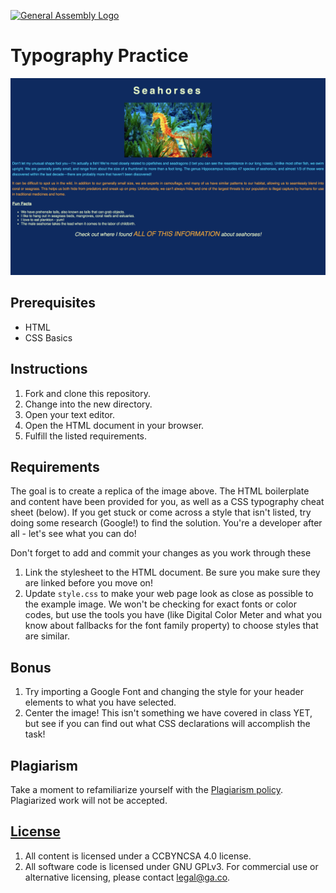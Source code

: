 [![General Assembly Logo](https://camo.githubusercontent.com/1a91b05b8f4d44b5bbfb83abac2b0996d8e26c92/687474703a2f2f692e696d6775722e636f6d2f6b6538555354712e706e67)](https://generalassemb.ly/education/web-development-immersive)

# Typography Practice

![Seahorse Site Mock](./images/mock.png)

## Prerequisites

* HTML
* CSS Basics

## Instructions

1. Fork and clone this repository.
1. Change into the new directory.
1. Open your text editor.
1. Open the HTML document in your browser.
1. Fulfill the listed requirements.

## Requirements

The goal is to create a replica of the image above. The HTML boilerplate and content have been provided for you, as well as a CSS typography cheat sheet (below). If you get stuck or come across a style that isn't listed, try doing some research (Google!) to find the solution. You're a developer after all - let's see what you can do!

Don't forget to add and commit your changes as you work through these 

1. Link the stylesheet to the HTML document. Be sure you make sure they are linked before you move on!
1. Update `style.css` to make your web page look as close as possible to the example image. We won't be checking for exact fonts or color codes, but use the tools you have (like Digital Color Meter and what you know about fallbacks for the font family property) to choose styles that are similar.

## Bonus

1. Try importing a Google Font and changing the style for your header elements to what you have selected.
1. Center the image! This isn't something we have covered in class YET, but see if you can find out what CSS declarations will accomplish the task!

## Plagiarism

Take a moment to refamiliarize yourself with the [Plagiarism policy](https://git.generalassemb.ly/DC-WDI/Administrative/blob/master/plagiarism.md). Plagiarized work will not be accepted.

## [License](LICENSE)

1.  All content is licensed under a CC­BY­NC­SA 4.0 license.
1.  All software code is licensed under GNU GPLv3. For commercial use or
    alternative licensing, please contact legal@ga.co.
